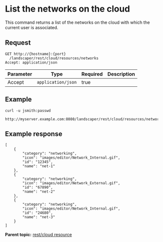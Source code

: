 # List the networks on the cloud

This command returns a list of the networks on the cloud with which the current user is associated.

## Request

```
GET http://{hostname}:{port}
  /landscaper/rest/cloud/resources/networks
Accept: application/json

```

|Parameter|Type|Required|Description|
|---------|----|--------|-----------|
|Accept|`application/json`|true| |

## Example

```
curl -u jsmith:passwd 
  http://myserver.example.com:8080/landscaper/rest/cloud/resources/networks
```

## Example response

```
[
    {
        "category": "networking",
        "icon": "images/editor/Network_Internal.gif",
        "id": "12345",
        "name": "net-1"
    },
    {
        "category": "networking",
        "icon": "images/editor/Network_External.gif",
        "id": "67890",
        "name": "net-2"
    },
    {
        "category": "networking",
        "icon": "images/editor/Network_Internal.gif",
        "id": "24680",
        "name": "net-3"
    }
]
```

**Parent topic:** [rest/cloud resource](../../com.edt.api.doc/topics/rest_cloud.md)

